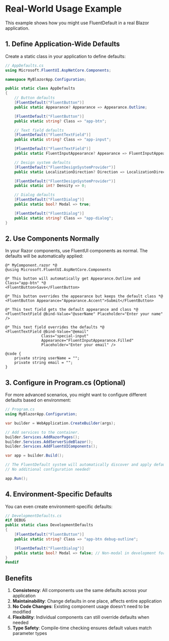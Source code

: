 # Real-World Usage Example

This example shows how you might use FluentDefault in a real Blazor application.

## 1. Define Application-Wide Defaults

Create a static class in your application to define defaults:

```csharp
// AppDefaults.cs
using Microsoft.FluentUI.AspNetCore.Components;

namespace MyBlazorApp.Configuration;

public static class AppDefaults
{
    // Button defaults
    [FluentDefault("FluentButton")]
    public static Appearance? Appearance => Appearance.Outline;

    [FluentDefault("FluentButton")]
    public static string? Class => "app-btn";

    // Text field defaults
    [FluentDefault("FluentTextField")]
    public static string? Class => "app-input";

    [FluentDefault("FluentTextField")]
    public static FluentInputAppearance? Appearance => FluentInputAppearance.Outline;

    // Design system defaults
    [FluentDefault("FluentDesignSystemProvider")]
    public static LocalizationDirection? Direction => LocalizationDirection.LeftToRight;

    [FluentDefault("FluentDesignSystemProvider")]
    public static int? Density => 0;

    // Dialog defaults
    [FluentDefault("FluentDialog")]
    public static bool? Modal => true;

    [FluentDefault("FluentDialog")]
    public static string? Class => "app-dialog";
}
```

## 2. Use Components Normally

In your Razor components, use FluentUI components as normal. The defaults will be automatically applied:

```razor
@* MyComponent.razor *@
@using Microsoft.FluentUI.AspNetCore.Components

@* This button will automatically get Appearance.Outline and Class="app-btn" *@
<FluentButton>Save</FluentButton>

@* This button overrides the appearance but keeps the default class *@
<FluentButton Appearance="Appearance.Accent">Submit</FluentButton>

@* This text field gets the default appearance and class *@
<FluentTextField @bind-Value="@userName" Placeholder="Enter your name" />

@* This text field overrides the defaults *@
<FluentTextField @bind-Value="@email" 
                Class="special-input" 
                Appearance="FluentInputAppearance.Filled" 
                Placeholder="Enter your email" />

@code {
    private string userName = "";
    private string email = "";
}
```

## 3. Configure in Program.cs (Optional)

For more advanced scenarios, you might want to configure different defaults based on environment:

```csharp
// Program.cs
using MyBlazorApp.Configuration;

var builder = WebApplication.CreateBuilder(args);

// Add services to the container.
builder.Services.AddRazorPages();
builder.Services.AddServerSideBlazor();
builder.Services.AddFluentUIComponents();

var app = builder.Build();

// The FluentDefault system will automatically discover and apply defaults
// No additional configuration needed!

app.Run();
```

## 4. Environment-Specific Defaults

You can even create environment-specific defaults:

```csharp
// DevelopmentDefaults.cs
#if DEBUG
public static class DevelopmentDefaults
{
    [FluentDefault("FluentButton")]
    public static string? Class => "app-btn debug-outline";

    [FluentDefault("FluentDialog")]
    public static bool? Modal => false; // Non-modal in development for easier debugging
}
#endif
```

## Benefits

1. **Consistency**: All components use the same defaults across your application
2. **Maintainability**: Change defaults in one place, affects entire application
3. **No Code Changes**: Existing component usage doesn't need to be modified
4. **Flexibility**: Individual components can still override defaults when needed
5. **Type Safety**: Compile-time checking ensures default values match parameter types
